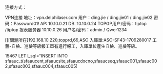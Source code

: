 连接方式：

VPN连接
地址：vpn.delphilaser.com 
用户：ding.jie / ding.jie01 / ding.jie02
 密码：Password01!
 AP: 10.10.0.21 
 DB: 10.10.0.24 
TOPGP用户/密码：tiptop /tiptop
报表服务器 10.10.0.26 
用户名/密码：admin / Qwer1234



[][問題所在]192.168.10.220,topprd,69,ASC
入庫單:ASC-SF43-1709280017 工藝-自檢、巡檢等級報工單有進行報工，入庫單位產生自檢、巡檢等級。


15467
       LET l_sql="INSERT INTO sfaauc_t(sfaaucent,sfaaucsite,sfaaucdocno,sfaaucseq,sfaauc001,sfaauc002,sfaauc003,sfaauc004,sfaauc005)